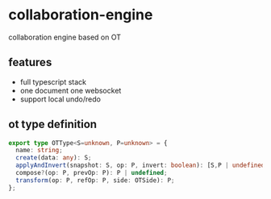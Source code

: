 # collaboration-engine

collaboration engine based on OT

## features

- full typescript stack
- one document one websocket
- support local undo/redo

## ot type definition

```ts
export type OTType<S=unknown, P=unknown> = {
  name: string;
  create(data: any): S;
  applyAndInvert(snapshot: S, op: P, invert: boolean): [S,P | undefined];
  compose?(op: P, prevOp: P): P | undefined;
  transform(op: P, refOp: P, side: OTSide): P;
};
```
